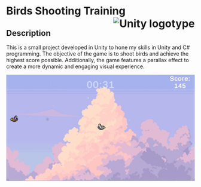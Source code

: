 # Birds Shooting Training <img  height="50px" align="right" src="https://upload.wikimedia.org/wikipedia/commons/8/8a/Official_unity_logo.png" alt="Unity logotype">

## Description

This is a small project developed in Unity to hone my skills in Unity and C# programming. The objective of the game is to shoot birds and achieve the highest score possible. Additionally, the game features a parallax effect to create a more dynamic and engaging visual experience.

<p align= "center">
    <img src="./resources/images/Snapshot_18.PNG" alt="ScreenShots">
</p>